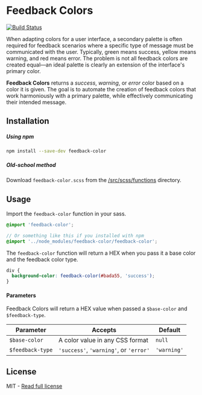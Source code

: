# Feedback Colors

[![Build Status](https://travis-ci.org/pixelunion/feedback-color.svg?branch=master)](https://travis-ci.org/pixelunion/feedback-color)

When adapting colors for a user interface, a secondary palette is often required for feedback scenarios where a specific type of message must be communicated with the user. Typically, green means success, yellow means warning, and red means error. The problem is not all feedback colors are created equal—an ideal palette is clearly an extension of the interface's primary color.

**Feedback Colors** returns a *success*, *warning*, or *error* color based on a color it is given. The goal is to automate the creation of feedback colors that work harmoniously with a primary palette, while effectively communicating their intended message.

## Installation

##### Using npm
```bash
npm install --save-dev feedback-color
```

##### Old-school method
Download `feedback-color.scss` from the [/src/scss/functions](https://github.com/pixelunion/feedback-color/tree/master/src/scss/functions) directory.

## Usage
Import the `feedback-color` function in your sass.
```scss
@import 'feedback-color';

// Or something like this if you installed with npm
@import '../node_modules/feedback-color/feedback-color';
```

The `feedback-color` function will return a HEX when you pass it a base color and the feedback color type.
```scss
div {
  background-color: feedback-color(#bada55, 'success');
}
```
#### Parameters
Feedback Colors will return a HEX value when passed a `$base-color` and `$feedback-type`.

| Parameter | Accepts | Default |
| --- | --- | --- |
| `$base-color` | A color value in any CSS format | `null` |
| `$feedback-type` | `'success'`, `'warning'`, or `'error'` | `'warning'` |

## License
MIT - [Read full license](https://github.com/pixelunion/feedback-color/tree/master/LICENSE.md)
